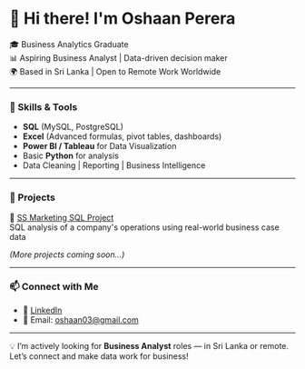 # 👋 Hi there! I'm Oshaan Perera

🎓 Business Analytics Graduate  
📊 Aspiring Business Analyst | Data-driven decision maker  
🌍 Based in Sri Lanka | Open to Remote Work Worldwide  

---

### 🧰 Skills & Tools
- **SQL** (MySQL, PostgreSQL)
- **Excel** (Advanced formulas, pivot tables, dashboards)
- **Power BI / Tableau** for Data Visualization
- Basic **Python** for analysis
- Data Cleaning | Reporting | Business Intelligence

---

### 📁 Projects

🔹 [SS Marketing SQL Project](https://github.com/Oshaan-Perera/SS-Marketing-SQL-Project/tree/main)  
SQL analysis of a company's operations using real-world business case data

_(More projects coming soon...)_

---

### 📫 Connect with Me
- 💼 [LinkedIn](https://www.linkedin.com/in/oshaan-perera-b61985206)
- 📧 Email: oshaan03@gmail.com

---

💡 I’m actively looking for **Business Analyst** roles — in Sri Lanka or remote.  
Let’s connect and make data work for business!
